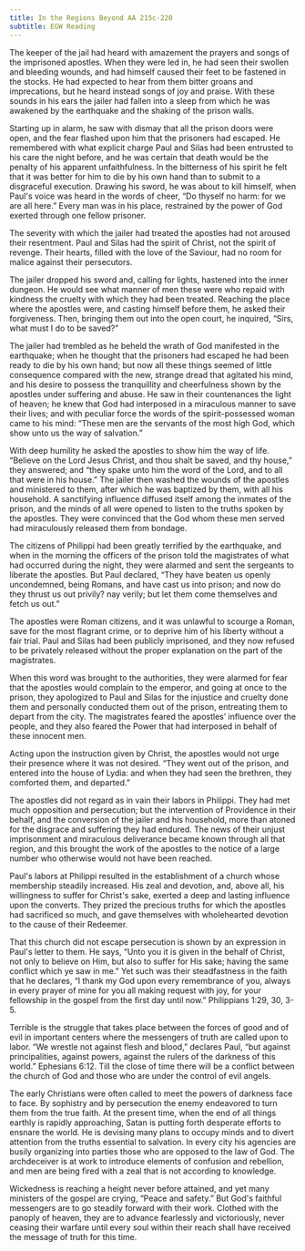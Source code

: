 ```yaml
---
title: In the Regions Beyond AA 215c-220
subtitle: EGW Reading
---
```


The keeper of the jail had heard with amazement the prayers and songs of the imprisoned apostles. When they were led in, he had seen their swollen and bleeding wounds, and had himself caused their feet to be fastened in the stocks. He had expected to hear from them bitter groans and imprecations, but he heard instead songs of joy and praise. With these sounds in his ears the jailer had fallen into a sleep from which he was awakened by the earthquake and the shaking of the prison walls.

Starting up in alarm, he saw with dismay that all the prison doors were open, and the fear flashed upon him that the prisoners had escaped. He remembered with what explicit charge Paul and Silas had been entrusted to his care the night before, and he was certain that death would be the penalty of his apparent unfaithfulness. In the bitterness of his spirit he felt that it was better for him to die by his own hand than to submit to a disgraceful execution. Drawing his sword, he was about to kill himself, when Paul's voice was heard in the words of cheer, “Do thyself no harm: for we are all here.” Every man was in his place, restrained by the power of God exerted through one fellow prisoner.

The severity with which the jailer had treated the apostles had not aroused their resentment. Paul and Silas had the spirit of Christ, not the spirit of revenge. Their hearts, filled with the love of the Saviour, had no room for malice against their persecutors.

The jailer dropped his sword and, calling for lights, hastened into the inner dungeon. He would see what manner of men these were who repaid with kindness the cruelty with which they had been treated. Reaching the place where the apostles were, and casting himself before them, he asked their forgiveness. Then, bringing them out into the open court, he inquired, “Sirs, what must I do to be saved?”

The jailer had trembled as he beheld the wrath of God manifested in the earthquake; when he thought that the prisoners had escaped he had been ready to die by his own hand; but now all these things seemed of little consequence compared with the new, strange dread that agitated his mind, and his desire to possess the tranquillity and cheerfulness shown by the apostles under suffering and abuse. He saw in their countenances the light of heaven; he knew that God had interposed in a miraculous manner to save their lives; and with peculiar force the words of the spirit-possessed woman came to his mind: “These men are the servants of the most high God, which show unto us the way of salvation.”

With deep humility he asked the apostles to show him the way of life. “Believe on the Lord Jesus Christ, and thou shalt be saved, and thy house,” they answered; and “they spake unto him the word of the Lord, and to all that were in his house.” The jailer then washed the wounds of the apostles and ministered to them, after which he was baptized by them, with all his household. A sanctifying influence diffused itself among the inmates of the prison, and the minds of all were opened to listen to the truths spoken by the apostles. They were convinced that the God whom these men served had miraculously released them from bondage.

The citizens of Philippi had been greatly terrified by the earthquake, and when in the morning the officers of the prison told the magistrates of what had occurred during the night, they were alarmed and sent the sergeants to liberate the apostles. But Paul declared, “They have beaten us openly uncondemned, being Romans, and have cast us into prison; and now do they thrust us out privily? nay verily; but let them come themselves and fetch us out.”

The apostles were Roman citizens, and it was unlawful to scourge a Roman, save for the most flagrant crime, or to deprive him of his liberty without a fair trial. Paul and Silas had been publicly imprisoned, and they now refused to be privately released without the proper explanation on the part of the magistrates.

When this word was brought to the authorities, they were alarmed for fear that the apostles would complain to the emperor, and going at once to the prison, they apologized to Paul and Silas for the injustice and cruelty done them and personally conducted them out of the prison, entreating them to depart from the city. The magistrates feared the apostles’ influence over the people, and they also feared the Power that had interposed in behalf of these innocent men.

Acting upon the instruction given by Christ, the apostles would not urge their presence where it was not desired. “They went out of the prison, and entered into the house of Lydia: and when they had seen the brethren, they comforted them, and departed.”

The apostles did not regard as in vain their labors in Philippi. They had met much opposition and persecution; but the intervention of Providence in their behalf, and the conversion of the jailer and his household, more than atoned for the disgrace and suffering they had endured. The news of their unjust imprisonment and miraculous deliverance became known through all that region, and this brought the work of the apostles to the notice of a large number who otherwise would not have been reached.

Paul's labors at Philippi resulted in the establishment of a church whose membership steadily increased. His zeal and devotion, and, above all, his willingness to suffer for Christ's sake, exerted a deep and lasting influence upon the converts. They prized the precious truths for which the apostles had sacrificed so much, and gave themselves with wholehearted devotion to the cause of their Redeemer.

That this church did not escape persecution is shown by an expression in Paul's letter to them. He says, “Unto you it is given in the behalf of Christ, not only to believe on Him, but also to suffer for His sake; having the same conflict which ye saw in me.” Yet such was their steadfastness in the faith that he declares, “I thank my God upon every remembrance of you, always in every prayer of mine for you all making request with joy, for your fellowship in the gospel from the first day until now.” Philippians 1:29, 30, 3-5.

Terrible is the struggle that takes place between the forces of good and of evil in important centers where the messengers of truth are called upon to labor. “We wrestle not against flesh and blood,” declares Paul, “but against principalities, against powers, against the rulers of the darkness of this world.” Ephesians 6:12. Till the close of time there will be a conflict between the church of God and those who are under the control of evil angels.

The early Christians were often called to meet the powers of darkness face to face. By sophistry and by persecution the enemy endeavored to turn them from the true faith. At the present time, when the end of all things earthly is rapidly approaching, Satan is putting forth desperate efforts to ensnare the world. He is devising many plans to occupy minds and to divert attention from the truths essential to salvation. In every city his agencies are busily organizing into parties those who are opposed to the law of God. The archdeceiver is at work to introduce elements of confusion and rebellion, and men are being fired with a zeal that is not according to knowledge.

Wickedness is reaching a height never before attained, and yet many ministers of the gospel are crying, “Peace and safety.” But God's faithful messengers are to go steadily forward with their work. Clothed with the panoply of heaven, they are to advance fearlessly and victoriously, never ceasing their warfare until every soul within their reach shall have received the message of truth for this time.